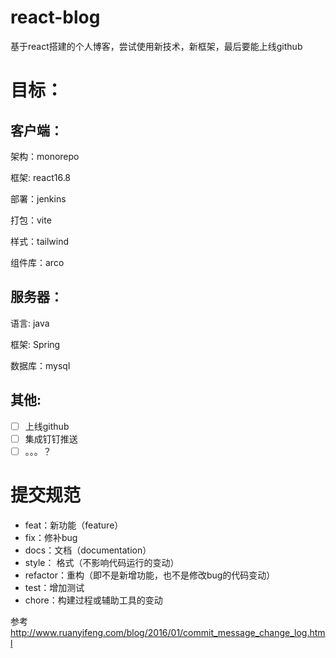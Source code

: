 # react-blog
基于react搭建的个人博客，尝试使用新技术，新框架，最后要能上线github

# 目标：
## 客户端：
架构：monorepo

框架: react16.8

部署：jenkins

打包：vite

样式：tailwind

组件库：arco

## 服务器：

语言: java

框架: Spring

数据库：mysql

## 其他:
- [ ] 上线github
- [ ] 集成钉钉推送
- [ ] 。。。？

# 提交规范
* feat：新功能（feature）
* fix：修补bug
* docs：文档（documentation）
* style： 格式（不影响代码运行的变动）
* refactor：重构（即不是新增功能，也不是修改bug的代码变动）
* test：增加测试
* chore：构建过程或辅助工具的变动

参考 http://www.ruanyifeng.com/blog/2016/01/commit_message_change_log.html 
